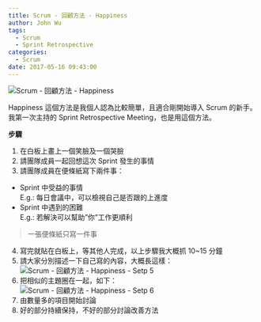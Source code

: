 ```yaml
---
title: Scrum - 回顧方法 - Happiness
author: John Wu
tags:
  - Scrum
  - Sprint Retrospective
categories:
  - Scrum
date: 2017-05-16 09:43:00
---
```

![Scrum - 回顧方法 - Happiness](/images/pasted-118.png)

Happiness 這個方法是我個人認為比較簡單，且適合剛開始導入 Scrum 的新手。  
我第一次主持的 Sprint Retrospective Meeting，也是用這個方法。

<!-- more -->

**步驟**

1. 在白板上畫上一個笑臉及一個哭臉  
2. 請團隊成員一起回想這次 Sprint 發生的事情  
3. 請團隊成員在便條紙寫下兩件事：  
 * Sprint 中受益的事情  
 E.g.: 每日會議中，可以檢視自己是否跟的上進度
 * Sprint 中遇到的困難  
 E.g.: 若解決可以幫助”你”工作更順利  
 > 一張便條紙只寫一件事  
4. 寫完就貼在白板上，等其他人完成，以上步驟我大概抓 10~15 分鐘  
5. 請大家分別描述一下自己寫的內容，大概長這樣： 
![Scrum - 回顧方法 - Happiness - Setp 5](/images/pasted-116.png)
6. 把相似的主題圈在一起，如下：  
![Scrum - 回顧方法 - Happiness - Setp 6](/images/pasted-117.png)
7. 由數量多的項目開始討論  
8. 好的部分持續保持，不好的部分討論改善方法  